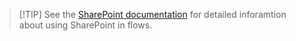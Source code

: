 >[!TIP] See the [SharePoint documentation](https://docs.microsoft.com/sharepoint/dev/business-apps/power-automate/sharepoint-connector-actions-triggers) for detailed inforamtion about using SharePoint in flows.